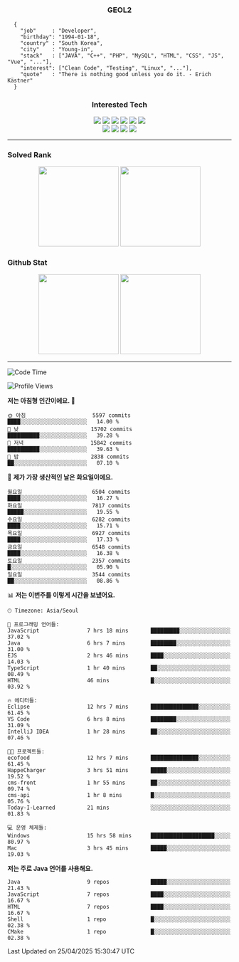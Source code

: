 <div align="center">

  ### GEOL2
</div>

```
  {
    "job"     : "Developer",
    "birthday": "1994-01-18",
    "country" : "South Korea",
    "city"    : "Young-in",
    "stack"   : ["JAVA", "C++", "PHP", "MySQL", "HTML", "CSS", "JS", "Vue", "..."],
    "interest": ["Clean Code", "Testing", "Linux", "..."], 
    "quote"   : "There is nothing good unless you do it. - Erich Kästner"
  }
  ```
  
<div align="center">
  
  ### Interested Tech
  
  <img src="https://img.shields.io/badge/Laravel-F05340?style=flat-square&logo=Laravel&logoColor=white">
  <img src="https://img.shields.io/badge/SpringBoot-6DB33F?style=flat-square&logo=SpringBoot&logoColor=white">
  <img src="https://img.shields.io/badge/-NestJs-ea2845?style=flat-square&logo=nestjs&logoColor=white">
  <img src="https://img.shields.io/badge/Express-000000?style=flat-square&logo=Express&logoColor=white">
  <img src="https://img.shields.io/badge/Three.js-000000?style=flat-square&logo=Three.js&logoColor=white">
  <img src="https://img.shields.io/badge/OpenAI-%23412991?style=flat-square&logo=openai&logoColor=white">
  <br>
  <img src="https://img.shields.io/badge/Java-ED8B00?style=flat-square&logo=openjdk&logoColor=white">
  <img src="https://img.shields.io/badge/JavaScript-F7DF1E?style=flat-square&logo=JavaScript&logoColor=black">
  <img src="https://img.shields.io/badge/TypeScript-007acc?style=flat-square&logo=TypeScript&logoColor=black">
  <img src="https://img.shields.io/badge/MySQL-4479A1?style=flat-square&logo=mysql&logoColor=white"><br>

</div>

------------

  ### Solved Rank
  
  <div align="center">
    <img height="180em" src="https://mazassumnida.wtf/api/v2/generate_badge?boj=geol2">
    <img height="180em" src="https://leetcard.jacoblin.cool/Geol2?theme=light&font=Gugi&border=0&radius=20">
  </div>
  
  ### Github Stat 
  <div align="center">
    <img height="180em" src="https://github-readme-stats-git-masterrstaa-rickstaa.vercel.app/api?username=geol2&show_icons=true&theme=dark">
    <img height="180em" src="https://github-readme-stats-git-masterrstaa-rickstaa.vercel.app/api/top-langs/?username=geol2&show_icons=true&hide=css,scss,html&layout=compact&theme=dark&count_private=true&langs_count=8">
  </div>
  
------------
<!--START_SECTION:waka-->
![Code Time](http://img.shields.io/badge/Code%20Time-4%2C101%20hrs%2010%20mins-blue)

![Profile Views](http://img.shields.io/badge/Profile%20Views-3-blue)

**저는 아침형 인간이에요. 🐤** 

```text
🌞 아침                     5597 commits        ████░░░░░░░░░░░░░░░░░░░░░   14.00 % 
🌆 낮　                     15702 commits       ██████████░░░░░░░░░░░░░░░   39.28 % 
🌃 저녁                     15842 commits       ██████████░░░░░░░░░░░░░░░   39.63 % 
🌙 밤　                     2838 commits        ██░░░░░░░░░░░░░░░░░░░░░░░   07.10 % 
```
📅 **제가 가장 생산적인 날은 화요일이에요.** 

```text
월요일                      6504 commits        ████░░░░░░░░░░░░░░░░░░░░░   16.27 % 
화요일                      7817 commits        █████░░░░░░░░░░░░░░░░░░░░   19.55 % 
수요일                      6282 commits        ████░░░░░░░░░░░░░░░░░░░░░   15.71 % 
목요일                      6927 commits        ████░░░░░░░░░░░░░░░░░░░░░   17.33 % 
금요일                      6548 commits        ████░░░░░░░░░░░░░░░░░░░░░   16.38 % 
토요일                      2357 commits        █░░░░░░░░░░░░░░░░░░░░░░░░   05.90 % 
일요일                      3544 commits        ██░░░░░░░░░░░░░░░░░░░░░░░   08.86 % 
```


📊 **저는 이번주를 이렇게 시간을 보냈어요.** 

```text
🕑︎ Timezone: Asia/Seoul

💬 프로그래밍 언어들: 
JavaScript               7 hrs 18 mins       █████████░░░░░░░░░░░░░░░░   37.02 % 
Java                     6 hrs 7 mins        ████████░░░░░░░░░░░░░░░░░   31.00 % 
EJS                      2 hrs 46 mins       ████░░░░░░░░░░░░░░░░░░░░░   14.03 % 
TypeScript               1 hr 40 mins        ██░░░░░░░░░░░░░░░░░░░░░░░   08.49 % 
HTML                     46 mins             █░░░░░░░░░░░░░░░░░░░░░░░░   03.92 % 

🔥 에디터들: 
Eclipse                  12 hrs 7 mins       ███████████████░░░░░░░░░░   61.45 % 
VS Code                  6 hrs 8 mins        ████████░░░░░░░░░░░░░░░░░   31.09 % 
IntelliJ IDEA            1 hr 28 mins        ██░░░░░░░░░░░░░░░░░░░░░░░   07.46 % 

🐱‍💻 프로젝트들: 
ecofood                  12 hrs 7 mins       ███████████████░░░░░░░░░░   61.45 % 
HappeCharger             3 hrs 51 mins       █████░░░░░░░░░░░░░░░░░░░░   19.52 % 
cms-front                1 hr 55 mins        ██░░░░░░░░░░░░░░░░░░░░░░░   09.74 % 
cms-api                  1 hr 8 mins         █░░░░░░░░░░░░░░░░░░░░░░░░   05.76 % 
Today-I-Learned          21 mins             ░░░░░░░░░░░░░░░░░░░░░░░░░   01.83 % 

💻 운영 체제들: 
Windows                  15 hrs 58 mins      ████████████████████░░░░░   80.97 % 
Mac                      3 hrs 45 mins       █████░░░░░░░░░░░░░░░░░░░░   19.03 % 
```

**저는 주로 Java 언어를 사용해요.** 

```text
Java                     9 repos             █████░░░░░░░░░░░░░░░░░░░░   21.43 % 
JavaScript               7 repos             ████░░░░░░░░░░░░░░░░░░░░░   16.67 % 
HTML                     7 repos             ████░░░░░░░░░░░░░░░░░░░░░   16.67 % 
Shell                    1 repo              █░░░░░░░░░░░░░░░░░░░░░░░░   02.38 % 
CMake                    1 repo              █░░░░░░░░░░░░░░░░░░░░░░░░   02.38 % 
```




 Last Updated on 25/04/2025 15:30:47 UTC
<!--END_SECTION:waka-->

<div align="center">
  
  <!-- [![Hits](https://hits.seeyoufarm.com/api/count/incr/badge.svg?url=https%3A%2F%2Fgithub.com%2Fgeol2&count_bg=%2379C83D&title_bg=%23555555&icon=myspace.svg&icon_color=%23E7E7E7&title=hits&edge_flat=false)](https://hits.seeyoufarm.com) -->
  
</div>

<!--
**Geol2/Geol2** is a ✨ _special_ ✨ repository because its `README.md` (this file) appears on your GitHub profile.

Here are some ideas to get you started:
- 🔭 I’m currently working on ...
- 🌱 I’m currently learning ...
- 👯 I’m looking to collaborate on ...
- 🤔 I’m looking for help with ...
- 💬 Ask me about ...
- 📫 How to reach me: ...
- 😄 Pronouns: ...
- ⚡ Fun fact: ...
-->
